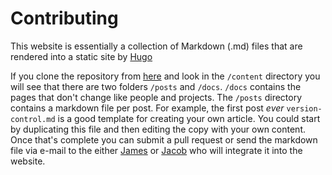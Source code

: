 # Contributing

This website is essentially a collection of Markdown (.md) files that are rendered into a static site by [Hugo](https://gohugo.io)

If you clone the repository from [here](https://github.com/jamesb93/creative-coding-hackspace) and look in the `/content` directory you will see that there are two folders `/posts` and `/docs`. `/docs` contains the pages that don't change like people and projects. The `/posts` directory contains a markdown file per post. For example, the first post _ever_ `version-control.md` is a good template for creating your own article. You could start by duplicating this file and then editing the copy with your own content. Once that's complete you can submit a pull request or send the markdown file via e-mail to the either [James](mailto:james.b@posteo.me) or [Jacob](mailto:jacob.hart@gmail.com) who will integrate it into the website.